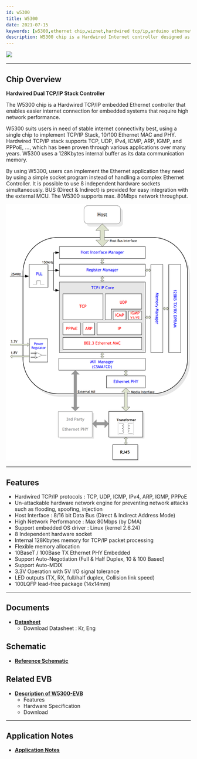```yaml
---
id: w5300
title: W5300
date: 2021-07-15
keywords: [w5300,ethernet chip,wiznet,hardwired tcp/ip,arduino ethernet,pico ethernet]
description: W5300 chip is a Hardwired Internet controller designed as a full hardwired TCP/IP stack with WIZnet technology
---
```



![](/img/products/w5300/w5300_280.jpg)

-----

## Chip Overview
**Hardwired Dual TCP/IP Stack Controller**

The W5300 chip is a Hardwired TCP/IP embedded Ethernet controller that enables easier internet connection for embedded systems that require high network performance.

W5300 suits users in need of stable internet connectivity best, using a single chip to implement TCP/IP Stack, 10/100 Ethernet MAC and PHY. Hardwired TCP/IP stack supports TCP, UDP, IPv4, ICMP, ARP, IGMP, and PPPoE, …, which has been proven through various applications over many years. W5300 uses a 128Kbytes internal buffer as its data communication memory.

By using W5300, users can implement the Ethernet application they need by using a simple socket program instead of handling a complex Ethernet Controller. It is possible to use 8 independent hardware sockets simultaneously. BUS (Direct & Indirect) is provided for easy integration with the external MCU. The W5300 supports max. 80Mbps network throughput.

![](/img/products/w5300/w5300_blockdiagram.png)

-----

## Features

- Hardwired TCP/IP protocols : TCP, UDP, ICMP, IPv4, ARP, IGMP, PPPoE
- Un-attackable hardware network engine for preventing network attacks such as flooding, spoofing, injection
- Host Interface : 8/16 bit Data Bus (Direct & Indirect Address Mode)
- High Network Performance : Max 80Mbps (by DMA)
- Support embedded OS driver : Linux (kernel 2.6.24)
- 8 Independent hardware socket
- Internal 128Kbytes memory for TCP/IP packet processing
- Flexible memory allocation
- 10BaseT / 100Base TX Ethernet PHY Embedded
- Support Auto-Negotiation (Full & Half Duplex, 10 & 100 Based)
- Support Auto-MDIX
- 3.3V Operation with 5V I/O signal tolerance
- LED outputs (TX, RX, full/half duplex, Collision link speed)
- 100LQFP lead-free package (14x14mm)

-----


## Documents

  - **[Datasheet](Documents.md)**
      - Download Datasheet : Kr, Eng

## Schematic

  - **[Reference Schematic](Documents.md#reference-schematics)**

## Related EVB

  - **[Description of W5300-EVB](W5300-EVB.md)**
      - Features
      - Hardware Specification
      - Download

---
## Application Notes

 - **[Application Notes](Documents.md#application-notes)**


